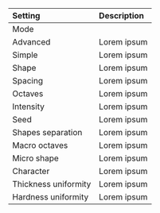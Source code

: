 | Setting       | Description |
| :------------ | :---------- |
| Mode | |
| Advanced | Lorem ipsum |
| Simple | Lorem ipsum |
| Shape | Lorem ipsum |
| Spacing   | Lorem ipsum |
| Octaves   | Lorem ipsum |
| Intensity | Lorem ipsum |
| Seed      | Lorem ipsum |
| Shapes separation | Lorem ipsum |
| Macro octaves | Lorem ipsum |
| Micro shape | Lorem ipsum |
| Character | Lorem ipsum |
| Thickness uniformity | Lorem ipsum |
| Hardness uniformity | Lorem ipsum |
